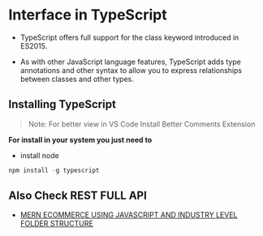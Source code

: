 # Interface in TypeScript

- TypeScript offers full support for the class keyword introduced in ES2015.

- As with other JavaScript language features, TypeScript adds type annotations and other syntax to allow you to express relationships between classes and other types.

## Installing TypeScript

> Note: For better view in VS Code Install Better Comments Extension

**For install in your system you just need to**

- install node

```TypeScript
npm install -g typescript
```

## Also Check REST FULL API

- [MERN ECOMMERCE USING JAVASCRIPT AND INDUSTRY LEVEL FOLDER STRUCTURE](https://github.com/CodeIntelli/MERN-ECOMMERCE)
